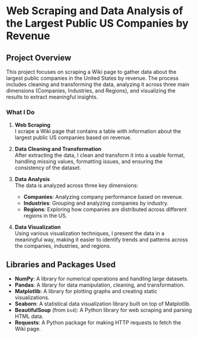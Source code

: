 

# **Web Scraping and Data Analysis of the Largest Public US Companies by Revenue**

## **Project Overview**

This project focuses on scraping a Wiki page to gather data about the largest public companies in the United States by revenue. The process includes cleaning and transforming the data, analyzing it across three main dimensions (Companies, Industries, and Regions), and visualizing the results to extract meaningful insights.

### **What I Do**

1. **Web Scraping**  
   I scrape a Wiki page that contains a table with information about the largest public US companies based on revenue.

2. **Data Cleaning and Transformation**  
   After extracting the data, I clean and transform it into a usable format, handling missing values, formatting issues, and ensuring the consistency of the dataset.

3. **Data Analysis**  
   The data is analyzed across three key dimensions:
   - **Companies**: Analyzing company performance based on revenue.
   - **Industries**: Grouping and analyzing companies by industry.
   - **Regions**: Exploring how companies are distributed across different regions in the US.

4. **Data Visualization**  
   Using various visualization techniques, I present the data in a meaningful way, making it easier to identify trends and patterns across the companies, industries, and regions.

## **Libraries and Packages Used**

- **NumPy**: A library for numerical operations and handling large datasets.
- **Pandas**: A library for data manipulation, cleaning, and transformation.
- **Matplotlib**: A library for plotting graphs and creating static visualizations.
- **Seaborn**: A statistical data visualization library built on top of Matplotlib.
- **BeautifulSoup** (from `bs4`): A Python library for web scraping and parsing HTML data.
- **Requests**: A Python package for making HTTP requests to fetch the Wiki page.
